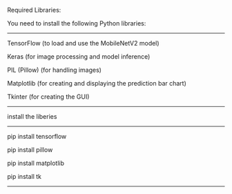 Required Libraries:

You need to install the following Python libraries:

--------------------------------------------------------------------------------------------------------------------
TensorFlow (to load and use the MobileNetV2 model)

Keras (for image processing and model inference)

PIL (Pillow) (for handling images)

Matplotlib (for creating and displaying the prediction bar chart)

Tkinter (for creating the GUI)

--------------------------------------------------------------------------------------------------------------------
install the liberies 

---------------------------------------------------------------------------------------------------------------------
pip install tensorflow

pip install pillow

pip install matplotlib

pip install tk

---------------------------------------------------------------------------------------------------------------------
